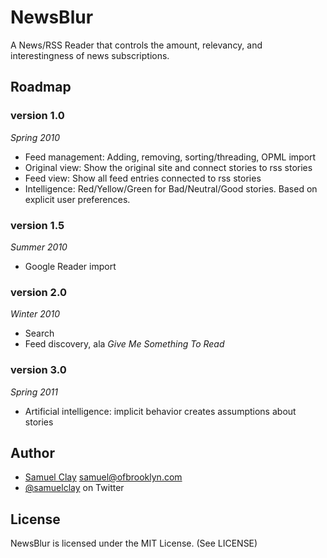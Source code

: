 NewsBlur
========

A News/RSS Reader that controls the amount, relevancy, and interestingness of news subscriptions.

Roadmap
-------

### version 1.0 ###

*Spring 2010*

 * Feed management: Adding, removing, sorting/threading, OPML import
 * Original view: Show the original site and connect stories to rss stories
 * Feed view: Show all feed entries connected to rss stories
 * Intelligence: Red/Yellow/Green for Bad/Neutral/Good stories. Based on explicit user preferences.

### version 1.5 ###

*Summer 2010*

 * Google Reader import

### version 2.0 ###

*Winter 2010*

 * Search
 * Feed discovery, ala *Give Me Something To Read*

### version 3.0 ###

*Spring 2011*

* Artificial intelligence: implicit behavior creates assumptions about stories


Author
------

 * [Samuel Clay](http://www.samuelclay.com) <samuel@ofbrooklyn.com>
 * [@samuelclay](http://twitter.com/samuelclay) on Twitter
 
License
-------

NewsBlur is licensed under the MIT License. (See LICENSE)